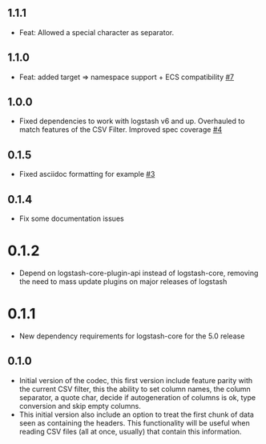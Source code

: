 ## 1.1.1
- Feat: Allowed a special character as separator.

## 1.1.0
  - Feat: added target => namespace support + ECS compatibility [#7](https://github.com/logstash-plugins/logstash-codec-csv/pull/7)

## 1.0.0
  - Fixed dependencies to work with logstash v6 and up. Overhauled to match features of the CSV Filter. Improved spec coverage [#4](https://github.com/logstash-plugins/logstash-codec-csv/pull/4)

## 0.1.5
  - Fixed asciidoc formatting for example [#3](https://github.com/logstash-plugins/logstash-codec-csv/pull/3)

## 0.1.4
  - Fix some documentation issues

# 0.1.2
  - Depend on logstash-core-plugin-api instead of logstash-core, removing the need to mass update plugins on major releases of logstash
# 0.1.1
  - New dependency requirements for logstash-core for the 5.0 release
## 0.1.0
  - Initial version of the codec, this first version include feature parity with the current CSV filter, this the ability to set column names, the column separator, a quote char, decide if autogeneration of columns is ok, type conversion and skip empty columns.
  - This initial version also include an option to treat the first
chunk of data seen as containing the headers. This functionality
will be useful when reading CSV files (all at once, usually) that
contain this information.

